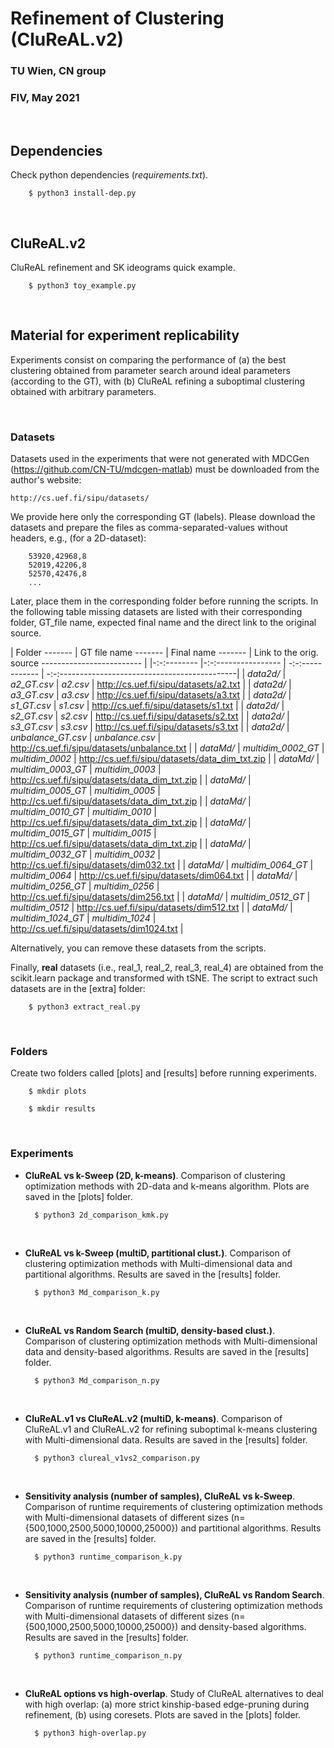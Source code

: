 # Refinement of Clustering (CluReAL.v2)
### TU Wien, CN group
### FIV, May 2021

<br>

## Dependencies

Check python dependencies (*requirements.txt*).

        $ python3 install-dep.py

<br>

## CluReAL.v2 

CluReAL refinement and SK ideograms quick example.

        $ python3 toy_example.py

<br>

## Material for experiment replicability 

Experiments consist on comparing the performance of (a) the best clustering obtained from parameter search around ideal parameters (according to the GT), with (b) CluReAL refining a suboptimal clustering obtained with arbitrary parameters. 

<br>

### Datasets

Datasets used in the experiments that were not generated with MDCGen (https://github.com/CN-TU/mdcgen-matlab) must be downloaded from the author's website: 

    http://cs.uef.fi/sipu/datasets/

We provide here only the corresponding GT (labels). Please download the datasets and prepare the files as comma-separated-values without headers, e.g., (for a 2D-dataset):

        53920,42968,8
        52019,42206,8
        52570,42476,8
        ...

Later, place them in the corresponding folder before running the scripts. In the following table missing datasets are listed with their corresponding folder, GT_file name, expected final name and the direct link to the original source.

|  Folder  -------    |  GT file name  -------       |  Final name  ------- |  Link to the orig. source  -------------------------   |
|-:-:-------- |-:-:---------------- | -:-:------------ | -:-:--------------------------------------------|
| *data2d/*  | *a2_GT.csv*         | *a2.csv*         | http://cs.uef.fi/sipu/datasets/a2.txt           |
| *data2d/*  | *a3_GT.csv*         | *a3.csv*         | http://cs.uef.fi/sipu/datasets/a3.txt           |
| *data2d/*  | *s1_GT.csv*         | *s1.csv*         | http://cs.uef.fi/sipu/datasets/s1.txt           |
| *data2d/*  | *s2_GT.csv*         | *s2.csv*         | http://cs.uef.fi/sipu/datasets/s2.txt           |
| *data2d/*  | *s3_GT.csv*         | *s3.csv*         | http://cs.uef.fi/sipu/datasets/s3.txt           |
| *data2d/*  | *unbalance_GT.csv*  | *unbalance.csv*  | http://cs.uef.fi/sipu/datasets/unbalance.txt    |
| *dataMd/*  | *multidim_0002_GT*  | *multidim_0002*  | http://cs.uef.fi/sipu/datasets/data_dim_txt.zip |
| *dataMd/*  | *multidim_0003_GT*  | *multidim_0003*  | http://cs.uef.fi/sipu/datasets/data_dim_txt.zip |
| *dataMd/*  | *multidim_0005_GT*  | *multidim_0005*  | http://cs.uef.fi/sipu/datasets/data_dim_txt.zip |
| *dataMd/*  | *multidim_0010_GT*  | *multidim_0010*  | http://cs.uef.fi/sipu/datasets/data_dim_txt.zip |
| *dataMd/*  | *multidim_0015_GT*  | *multidim_0015*  | http://cs.uef.fi/sipu/datasets/data_dim_txt.zip |
| *dataMd/*  | *multidim_0032_GT*  | *multidim_0032*  | http://cs.uef.fi/sipu/datasets/dim032.txt       |
| *dataMd/*  | *multidim_0064_GT*  | *multidim_0064*  | http://cs.uef.fi/sipu/datasets/dim064.txt       |
| *dataMd/*  | *multidim_0256_GT*  | *multidim_0256*  | http://cs.uef.fi/sipu/datasets/dim256.txt       |
| *dataMd/*  | *multidim_0512_GT*  | *multidim_0512*  | http://cs.uef.fi/sipu/datasets/dim512.txt       |
| *dataMd/*  | *multidim_1024_GT*  | *multidim_1024*  | http://cs.uef.fi/sipu/datasets/dim1024.txt      |

Alternatively, you can remove these datasets from the scripts. 

Finally, **real** datasets (i.e., real_1, real_2, real_3, real_4) are obtained from the scikit.learn package and transformed with tSNE. The script to extract such datasets are in the [extra] folder:

        $ python3 extract_real.py 

<br>
   
### Folders

Create two folders called [plots] and [results] before running experiments.

        $ mkdir plots 

        $ mkdir results 

<br>
   
### Experiments

- **CluReAL vs k-Sweep (2D, k-means)**. Comparison of clustering optimization methods with 2D-data and k-means algorithm. Plots are saved in the [plots] folder.

        $ python3 2d_comparison_kmk.py

<br>

- **CluReAL vs k-Sweep (multiD, partitional clust.)**. Comparison of clustering optimization methods with Multi-dimensional data and partitional algorithms. Results are saved in the [results] folder.

        $ python3 Md_comparison_k.py

<br>

- **CluReAL vs Random Search (multiD, density-based clust.)**. Comparison of clustering optimization methods with Multi-dimensional data and density-based algorithms. Results are saved in the [results] folder.

        $ python3 Md_comparison_n.py

<br>

- **CluReAL.v1 vs CluReAL.v2 (multiD, k-means)**. Comparison of CluReAL.v1 and CluReAL.v2 for refining suboptimal k-means clustering with Multi-dimensional data. Results are saved in the [results] folder.

        $ python3 clureal_v1vs2_comparison.py

<br>

- **Sensitivity analysis (number of samples), CluReAL vs k-Sweep**. Comparison of runtime requirements of clustering optimization methods with Multi-dimensional datasets of different sizes (n={500,1000,2500,5000,10000,25000}) and partitional algorithms. Results are saved in the [results] folder.

        $ python3 runtime_comparison_k.py

<br>

- **Sensitivity analysis (number of samples), CluReAL vs Random Search**. Comparison of runtime requirements of clustering optimization methods with Multi-dimensional datasets of different sizes (n={500,1000,2500,5000,10000,25000}) and density-based  algorithms. Results are saved in the [results] folder.

        $ python3 runtime_comparison_n.py

<br>

- **CluReAL options vs high-overlap**. Study of CluReAL alternatives to deal with high overlap: (a) more strict kinship-based edge-pruning during refinement, (b) using coresets. Plots are saved in the [plots] folder.

        $ python3 high-overlap.py
